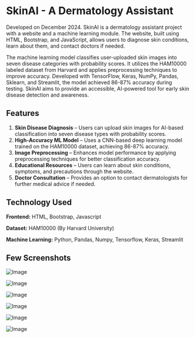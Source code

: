 # SkinAI - A Dermatology Assistant

Developed on December 2024. SkinAI is a dermatology assistant project with a website and a machine learning module. The website, built using HTML, Bootstrap, and JavaScript, allows users to diagnose skin conditions, learn about them, and contact doctors if needed.

The machine learning model classifies user-uploaded skin images into seven disease categories with probability scores. It utilizes the HAM10000 labeled dataset from Harvard and applies preprocessing techniques to improve accuracy. Developed with TensorFlow, Keras, NumPy, Pandas, Sklearn, and Streamlit, the model achieved 86-87% accuracy during testing. SkinAI aims to provide an accessible, AI-powered tool for early skin disease detection and awareness.

## Features

1. **Skin Disease Diagnosis** – Users can upload skin images for AI-based classification into seven disease types with probability scores.
2. **High-Accuracy ML Model** – Uses a CNN-based deep learning model trained on the HAM10000 dataset, achieving 86-87% accuracy.
3. **Image Preprocessing** – Enhances model performance by applying preprocessing techniques for better classification accuracy.
4. **Educational Resources** – Users can learn about skin conditions, symptoms, and precautions through the website.
5. **Doctor Consultation** – Provides an option to contact dermatologists for further medical advice if needed.

## Technology Used

**Frontend:** HTML, Bootstrap, Javascript

**Dataset:** HAM10000 (By Harvard University)

**Machine Learning:** Python, Pandas, Numpy, Tensorflow, Keras, Streamlit

## Few Screenshots

![Image](https://github.com/user-attachments/assets/9a5f31f1-7700-4f27-b4bf-2945c6e2dc19)

![Image](https://github.com/user-attachments/assets/9e1230ef-5e31-4595-bef4-18afe7c0e7dd)

![Image](https://github.com/user-attachments/assets/24eef6bd-4bad-43b7-b250-065dfeb15c28)

![Image](https://github.com/user-attachments/assets/5dc3d0e7-ffee-4d77-9858-ac8df448db6f)

![Image](https://github.com/user-attachments/assets/56cf77f4-b98b-49b9-9071-de2bc5cd864c)

![Image](https://github.com/user-attachments/assets/8c2e9ca3-5d55-4bf6-ada2-335a0b4873f3)
